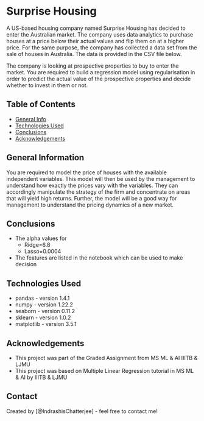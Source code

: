 # Surprise Housing

A US-based housing company named Surprise Housing has decided to enter the Australian market. The company uses data analytics to purchase houses at a price below their actual values and flip them on at a higher price. For the same purpose, the company has collected a data set from the sale of houses in Australia. The data is provided in the CSV file below.

 

The company is looking at prospective properties to buy to enter the market. You are required to build a regression model using regularisation in order to predict the actual value of the prospective properties and decide whether to invest in them or not.


## Table of Contents
* [General Info](#general-information)
* [Technologies Used](#technologies-used)
* [Conclusions](#conclusions)
* [Acknowledgements](#acknowledgements)

<!-- You can include any other section that is pertinent to your problem -->

## General Information
 

You are required to model the price of houses with the available independent variables. This model will then be used by the management to understand how exactly the prices vary with the variables. They can accordingly manipulate the strategy of the firm and concentrate on areas that will yield high returns. Further, the model will be a good way for management to understand the pricing dynamics of a new market.

## Conclusions
- The alpha values for
    - Ridge=6.8
    - Lasso=0.0004
- The features are listed in the notebook which can be used to make decision

## Technologies Used
- pandas - version 1.4.1
- numpy - version 1.22.2
- seaborn - version 0.11.2
- sklearn - version 1.0.2
- matplotlib - version 3.5.1

<!-- As the libraries versions keep on changing, it is recommended to mention the version of library used in this project -->

## Acknowledgements
- This project was part of the Graded Assignment from MS ML & AI IIITB & LJMU
- This project was based on Multiple Linear Regression tutorial in MS ML & AI by IIITB & LJMU

## Contact
Created by [@IndrashisChatterjee] - feel free to contact me!

